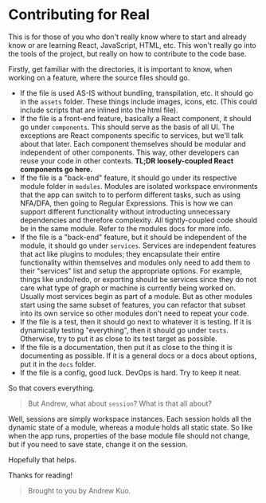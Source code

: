 # Contributing for Real
This is for those of you who don't really know where to start and already
know or are learning React, JavaScript, HTML, etc. This won't really go
into the tools of the project, but really on how to contribute to the code base.

Firstly, get familiar with the directories, it is important to know, when working
on a feature, where the source files should go.

- If the file is used AS-IS without bundling, transpilation, etc. it should go
in the `assets` folder. These things include images, icons, etc. (This could include
scripts that are inlined into the html file).
- If the file is a front-end feature, basically a React component, it should go under `components`.
This should serve as the basis of all UI. The exceptions are React components specific to services,
but we'll talk about that later. Each component themselves should be modular and independent of
other components. This way, other developers can reuse your code in other contexts.
**TL;DR loosely-coupled React components go here.**
- If the file is a "back-end" feature, it should go under its respective module folder
in `modules`. Modules are isolated workspace environments that the app can switch to to
perform different tasks, such as using NFA/DFA, then going to Regular Expressions. This
is how we can support different functionality without introducting unnecessary dependencies
and therefore complexity. All tightly-coupled code should be in the same module.
Refer to the modules docs for more info.
- If the file is a "back-end" feature, but it should be independent of the module, it should go under `services`.
Services are independent features that act like plugins to modules; they encapsulate their entire functionality
within themselves and modules only need to add them to their "services" list and setup the appropriate options. For
example, things like undo/redo, or exporting should be services since they do not care what type of graph or machine
is currently being worked on. Usually most services begin as part of a module. But as other modules start using the
same subset of features, you can refactor that subset into its own service so other modules don't need to repeat your
code.
- If the file is a test, then it should go next to whatever it is testing. If it is dynamically testing "everything", then it should go under `tests`. Otherwise, try to
put it as close to its test target as possible.
- If the file is a documentation, then put it as close to the thing it is documenting as
possible. If it is a general docs or a docs about options, put it in the `docs` folder.
- If the file is a config, good luck. DevOps is hard. Try to keep it neat.

So that covers everything.

> But Andrew, what about `session`? What is that all about?

Well, sessions are simply workspace instances. Each session holds all the dynamic state of
a module, whereas a module holds all static state. So like when the app runs, properties
of the base module file should not change, but if you need to save state, change it on the
session.

Hopefully that helps.

Thanks for reading!

> Brought to you by Andrew Kuo.

